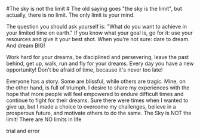 #The sky is not the limit #
The old saying goes "the sky is the limit", but actually, there is no limit. 
The only limit is your mind. 

The question you should ask yourself is: "What do you want to achieve in your limited time on earth."
If you know what your goal is, go for it: use your resources and give it your best shot.
When you're not sure: dare to dream. And dream BIG!

Work hard for your dreams, be disciplined and persevering, leave the past behind, get up, walk, 
run and fly for your dreams. Every day you have a new opportunity! Don't be afraid of time, 
because it's never too late!
 
 Everyone has a story. Some are blissful, while others are tragic. Mine,
on the other hand, is full of triumph. 
I desire to share my experiences with the hope that more people will feel empowered 
to endure difficult times and continue to fight for their dreams.
Sure there were times when I wanted to give up, 
but I made a choice to overcome my challenges,
 believe in a prosperous future, and motivate others to do the same.
 The Sky is NOT the limit! There are NO limits in life
 
trial and error
 
 


